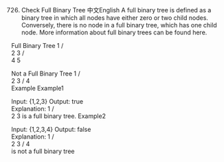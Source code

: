 726. Check Full Binary Tree
中文English
A full binary tree is defined as a binary tree in which all nodes have either zero or two child nodes. Conversely, there is no node in a full binary tree, which has one child node. More information about full binary trees can be found here.

Full Binary Tree
      1
     / \
    2   3
   / \
  4   5

Not a Full Binary Tree
      1
     / \
    2   3
   / 
  4   
Example
Example1

Input: {1,2,3}
Output: true   
Explanation:
      1
     / \
    2   3
is a full binary tree.
Example2

Input: {1,2,3,4}
Output: false  
Explanation:
      1
     / \
    2   3
   / 
  4   
is not a full binary tree
